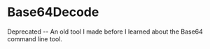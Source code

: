# Base64Decode
Deprecated -- An old tool I made before I learned about the Base64 command line tool.
